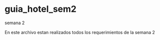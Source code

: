 # guia_hotel_sem2
semana 2

En este archivo estan realizados todos los requerimientos de la semana 2
